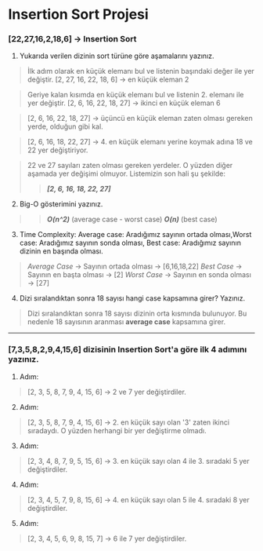 # Insertion Sort Projesi 

### [22,27,16,2,18,6] -> Insertion Sort
1.  Yukarıda verilen dizinin sort türüne göre aşamalarını yazınız.
>İlk adım olarak en küçük elemanı bul ve listenin başındaki değer ile yer değiştir.
[2, 27, 16, 22, 18, 6] -> en küçük eleman 2

>Geriye kalan kısımda en küçük elemanı bul ve listenin 2. elemanı ile yer değiştir.
[2, 6, 16, 22, 18, 27] -> ikinci en küçük eleman 6

>[2, 6, 16, 22, 18, 27] -> üçüncü en küçük eleman zaten olması gereken yerde, olduğun gibi kal.

>[2, 6, 16, 18, 22, 27] -> 4. en küçük elemanı yerine koymak adına 18 ve 22 yer değiştiriyor.

>22 ve 27 sayıları zaten olması gereken yerdeler. O yüzden diğer aşamada yer değişimi olmuyor. Listemizin son hali şu şekilde:
>>***[2, 6, 16, 18, 22, 27]***
2. Big-O gösterimini yazınız.
>>***O(n^2)*** (average case - worst case)
>>***O(n)*** (best case)
3. Time Complexity: Average case: Aradığımız sayının ortada olması,Worst case: Aradığımız sayının sonda olması, Best case: Aradığımız sayının dizinin en başında olması.
>*Average Case* -> Sayının ortada olması  -> [6,16,18,22]
>*Best Case* -> Sayının en başta olması -> [2]
>*Worst Case* -> Sayının en sonda olması -> [27]
4. Dizi sıralandıktan sonra 18 sayısı hangi case kapsamına girer? Yazınız.
> Dizi sıralandıktan sonra 18 sayısı dizinin orta kısmında bulunuyor. Bu nedenle 18 sayısının aranması **average case** kapsamına girer.

-----------------------------------------------------------
### **[7,3,5,8,2,9,4,15,6**] dizisinin Insertion Sort'a göre ilk 4 adımını yazınız.
1. Adım:
>[2, 3, 5, 8, 7, 9, 4, 15, 6] -> 2 ve 7 yer değiştirdiler.
2. Adım:
>[2, 3, 5, 8, 7, 9, 4, 15, 6] -> 2. en küçük sayı olan '3' zaten ikinci sıradaydı. O yüzden herhangi bir yer değiştirme olmadı.
3. Adım:
>[2, 3, 4, 8, 7, 9, 5, 15, 6] -> 3. en küçük sayı olan 4 ile 3. sıradaki 5 yer değiştirdiler.
4. Adım:
>[2, 3, 4, 5, 7, 9, 8, 15, 6] -> 4. en küçük sayı olan 5 ile 4. sıradaki 8 yer değiştirdiler.
5. Adım:
>[2, 3, 4, 5, 6, 9, 8, 15, 7] -> 6 ile 7 yer değiştirdiler.
